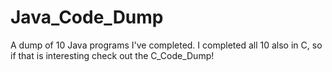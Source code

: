 # Java_Code_Dump
A dump of 10 Java programs I've completed. I completed all 10 also in C, so if that is interesting check out the C_Code_Dump!

